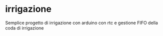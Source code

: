 # irrigazione
Semplice progetto di irrigazione con arduino con rtc e gestione FIFO della coda di irrigazione
